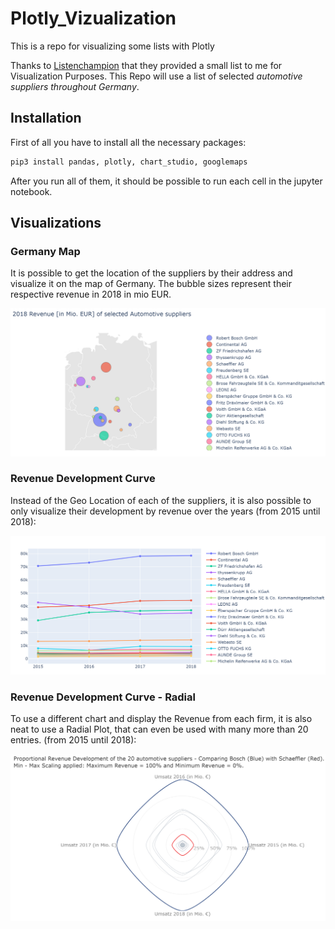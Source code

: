 # Plotly_Vizualization
This is a repo for visualizing some lists with Plotly

Thanks to [Listenchampion](https://www.listenchampion.de) that they provided a small list to me for Visualization Purposes. This Repo will use a list of selected *automotive suppliers throughout Germany*. 

## Installation 

First of all you have to install all the necessary packages: 

``` python
pip3 install pandas, plotly, chart_studio, googlemaps
```
After you run all of them, it should be possible to run each cell in the jupyter notebook.

## Visualizations

### Germany Map
It is possible to get the location of the suppliers by their address and visualize it on the map of Germany. The bubble sizes represent their respective revenue in 2018 in mio EUR.

![Revenue Difference](image.PNG)


### Revenue Development Curve
Instead of the Geo Location of each of the suppliers, it is also possible to only visualize their development by revenue over the years (from 2015 until 2018):

![Revenue Development](revenue.PNG)

### Revenue Development Curve - Radial
To use a different chart and display the Revenue from each firm, 
it is also neat to use a Radial Plot, that can even be used with many more than 20 entries. (from 2015 until 2018):

![Revenue Development Radial](Radial.PNG)


